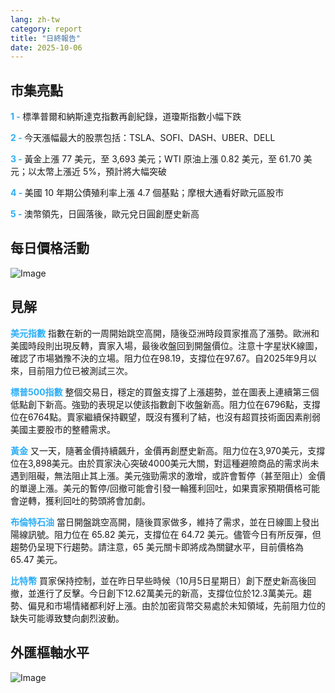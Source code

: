 ```yaml
---
lang: zh-tw
category: report
title: "日終報告"
date: 2025-10-06
---
```



<h2>市集亮點</h2>
<strong style="color: #2caef7;">1 - </strong> 標準普爾和納斯達克指數再創紀錄，道瓊斯指數小幅下跌

<strong style="color: #2caef7;">2 - </strong> 今天漲幅最大的股票包括：TSLA、SOFI、DASH、UBER、DELL

<strong style="color: #2caef7;">3 - </strong> 黃金上漲 77 美元，至 3,693 美元；WTI 原油上漲 0.82 美元，至 61.70 美元；以太幣上漲近 5%，預計將大幅突破

<strong style="color: #2caef7;">4 - </strong> 美國 10 年期公債殖利率上漲 4.7 個基點；摩根大通看好歐元區股市

<strong style="color: #2caef7;">5 - </strong> 澳幣領先，日圓落後，歐元兌日圓創歷史新高



<h2>每日價格活動</h2>
<img src="https://markleighedu.github.io/img/Oct-2025/06-Oct-2025/price.jpg" alt="Image"/>

<h2>見解</h2>
<strong style="color: #2caef7;">美元指數</strong> 指數在新的一周開始跳空高開，隨後亞洲時段買家推高了漲勢。歐洲和美國時段則出現反轉，賣家入場，最後收盤回到開盤價位。注意十字星狀K線圖，確認了市場猶豫不決的立場。阻力位在98.19，支撐位在97.67。自2025年9月以來，目前阻力位已被測試三次。

<strong style="color: #2caef7;">標普500指數</strong> 整個交易日，穩定的買盤支撐了上漲趨勢，並在圖表上連續第三個低點創下新高。強勁的表現足以使該指數創下收盤新高。阻力位在6796點，支撐位在6764點。賣家繼續保持觀望，既沒有獲利了結，也沒有超買技術面因素削弱美國主要股市的整體需求。

<strong style="color: #2caef7;">黃金</strong> 又一天，隨著金價持續飆升，金價再創歷史新高。阻力位在3,970美元，支撐位在3,898美元。由於買家決心突破4000美元大關，對這種避險商品的需求尚未遇到阻礙，無法阻止其上漲。美元強勁需求的激增，或許會暫停（甚至阻止）金價的單邊上漲。美元的暫停/回撤可能會引發一輪獲利回吐，如果賣家預期價格可能會逆轉，獲利回吐的勢頭將會加劇。

<strong style="color: #2caef7;">布倫特石油</strong> 當日開盤跳空高開，隨後買家做多，維持了需求，並在日線圖上發出陽線訊號。阻力位在 65.82 美元，支撐位在 64.72 美元。儘管今日有所反彈，但趨勢仍呈現下行趨勢。請注意，65 美元關卡即將成為關鍵水平，目前價格為 65.47 美元。

<strong style="color: #2caef7;">比特幣</strong> 買家保持控制，並在昨日早些時候（10月5日星期日）創下歷史新高後回撤，並進行了反擊。今日創下12.62萬美元的新高，支撐位位於12.3萬美元。趨勢、偏見和市場情緒都利好上漲。由於加密貨幣交易處於未知領域，先前阻力位的缺失可能導致雙向劇烈波動。



<h2>外匯樞軸水平</h2>
<img src="https://markleighedu.github.io/img/Oct-2025/06-Oct-2025/pivot.jpg" alt="Image"/>